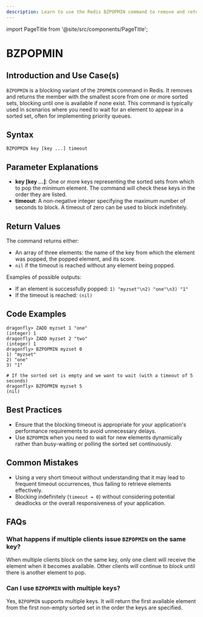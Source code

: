 ```yaml
---
description: Learn to use the Redis BZPOPMIN command to remove and return the smallest score member from sorted sets, plus expert tips beyond the official doRedis docscs.
---
```


import PageTitle from '@site/src/components/PageTitle';

# BZPOPMIN

<PageTitle title="Redis BZPOPMIN Explained (Better Than Official Docs)" />

## Introduction and Use Case(s)

`BZPOPMIN` is a blocking variant of the `ZPOPMIN` command in Redis. It removes and returns the member with the smallest score from one or more sorted sets, blocking until one is available if none exist. This command is typically used in scenarios where you need to wait for an element to appear in a sorted set, often for implementing priority queues.

## Syntax

```plaintext
BZPOPMIN key [key ...] timeout
```

## Parameter Explanations

- **key [key ...]**: One or more keys representing the sorted sets from which to pop the minimum element. The command will check these keys in the order they are listed.
- **timeout**: A non-negative integer specifying the maximum number of seconds to block. A timeout of zero can be used to block indefinitely.

## Return Values

The command returns either:

- An array of three elements: the name of the key from which the element was popped, the popped element, and its score.
- `nil` if the timeout is reached without any element being popped.

Examples of possible outputs:

- If an element is successfully popped: `1) "myzset"\n2) "one"\n3) "1"`
- If the timeout is reached: `(nil)`

## Code Examples

```cli
dragonfly> ZADD myzset 1 "one"
(integer) 1
dragonfly> ZADD myzset 2 "two"
(integer) 1
dragonfly> BZPOPMIN myzset 0
1) "myzset"
2) "one"
3) "1"

# If the sorted set is empty and we want to wait (with a timeout of 5 seconds)
dragonfly> BZPOPMIN myzset 5
(nil)
```

## Best Practices

- Ensure that the blocking timeout is appropriate for your application's performance requirements to avoid unnecessary delays.
- Use `BZPOPMIN` when you need to wait for new elements dynamically rather than busy-waiting or polling the sorted set continuously.

## Common Mistakes

- Using a very short timeout without understanding that it may lead to frequent timeout occurrences, thus failing to retrieve elements effectively.
- Blocking indefinitely (`timeout = 0`) without considering potential deadlocks or the overall responsiveness of your application.

## FAQs

### What happens if multiple clients issue `BZPOPMIN` on the same key?

When multiple clients block on the same key, only one client will receive the element when it becomes available. Other clients will continue to block until there is another element to pop.

### Can I use `BZPOPMIN` with multiple keys?

Yes, `BZPOPMIN` supports multiple keys. It will return the first available element from the first non-empty sorted set in the order the keys are specified.
